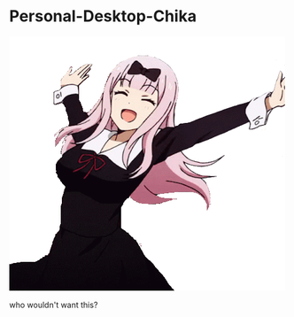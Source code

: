 # Personal-Desktop-Chika
![](https://github.com/squiresgrant/Personal-Desktop-Chika/blob/main/gif.gif)

who wouldn't want this?
